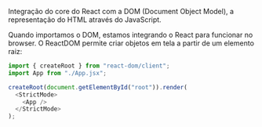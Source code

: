 Integração do core do React com a DOM (Document Object Model), a representação do HTML através do JavaScript.

Quando importamos o DOM, estamos integrando o React para funcionar no browser. O ReactDOM permite criar objetos em tela a partir de um elemento raiz:

```javascript
import { createRoot } from "react-dom/client";
import App from "./App.jsx";

createRoot(document.getElementById("root")).render(
  <StrictMode>
    <App />
  </StrictMode>
);

```